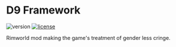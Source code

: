 # D9 Framework
![version](https://img.shields.io/badge/RimWorld-1.2-brightgreen.svg) [![license](https://img.shields.io/badge/License-MIT-brightgreen.svg)](https://github.com/dninemfive/rw-gender/blob/master/LICENSE)

Rimworld mod making the game's treatment of gender less cringe.